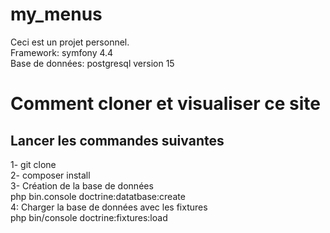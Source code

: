 # my_menus
Ceci est un projet personnel.  
Framework: symfony 4.4  
Base de données: postgresql version 15

# Comment cloner et visualiser ce site
## Lancer les commandes suivantes
1- git clone  
2- composer install  
3- Création de la base de données  
php bin.console doctrine:datatbase:create  
4: Charger la base de données avec les fixtures  
php bin/console doctrine:fixtures:load  
